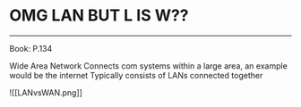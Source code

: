 # OMG LAN BUT L IS W??
---
Book: P.134

Wide Area Network
Connects com systems within a large area, an example would be the internet
Typically consists of LANs connected together

![[LANvsWAN.png]]